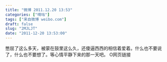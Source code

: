 ```yaml
---
title: "微博 2011.12.20 13:53"
categories: ["嘀咕"]
tags: ["来自微博 weibo.com"]
draft: false
slug: "2MJLJT"
date: "2011-12-20 13:53:00"
---
```


<p>憋屈了这么多天，被蒙在鼓里这么久，还傻逼西西的相信着爱着。什么也不要说了，什么也不要想了。等心情平静下来的那一天吧。 O网页链接 ​​​​</p>
